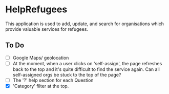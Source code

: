 # HelpRefugees

This application is used to add, update, and search for organisations which 
provide valuable services for refugees.

## To Do
- [ ] Google Maps/ geolocation
- [ ] At the moment, when a user clicks on 'self-assign', the page refreshes 
      back to the top and it's quite difficult to find the service again. Can 
      all self-assigned orgs be stuck to the top of the page?
- [ ] The '?' help section for each Question
- [x] 'Category' filter at the top.